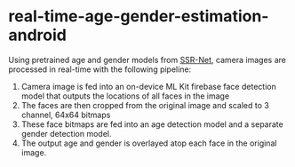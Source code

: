 # real-time-age-gender-estimation-android

Using pretrained age and gender models from [SSR-Net](https://github.com/shamangary/SSR-Net), camera images are processed in real-time with the following pipeline:

1. Camera image is fed into an on-device ML Kit firebase face detection model that outputs the locations of all faces in the image
2. The faces are then cropped from the original image and scaled to 3 channel, 64x64 bitmaps
3. These face bitmaps are fed into an age detection model and a separate gender detection model.
4. The output age and gender is overlayed atop each face in the original image.

